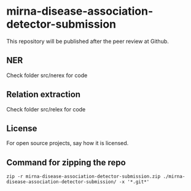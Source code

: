 # mirna-disease-association-detector-submission

This repository will be published after the peer review at Github.

## NER
Check folder src/nerex for code

## Relation extraction
Check folder src/relex for code

## License
For open source projects, say how it is licensed.

## Command for zipping the repo
```
zip -r mirna-disease-association-detector-submission.zip ./mirna-disease-association-detector-submission/ -x '*.git*'
``````

